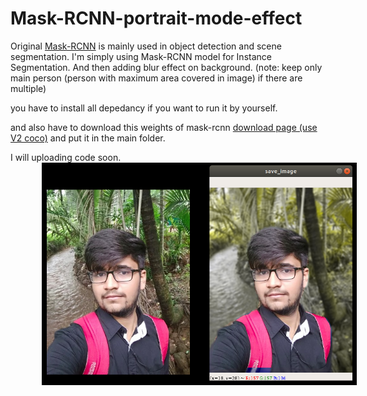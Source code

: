 # Mask-RCNN-portrait-mode-effect

Original [Mask-RCNN](https://github.com/matterport/Mask_RCNN) is mainly used in object detection and scene segmentation.
I'm simply using Mask-RCNN model for Instance Segmentation. And then adding blur effect on background.
(note: keep only main person (person with maximum area covered in image) if there are multiple)

you have to install all depedancy if you want to run it by yourself.

and also have to download this weights of mask-rcnn [download page (use V2 coco)](https://github.com/matterport/Mask_RCNN/releases) and put it in the main folder.

I will uploading code soon.
<br><img src="demo-potrait-effect.png" style="width:auto ; height: auto; margin-left: 50px; " /> <br>

